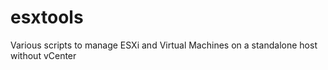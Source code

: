 # esxtools
Various scripts to manage ESXi and Virtual Machines on a standalone host without vCenter
